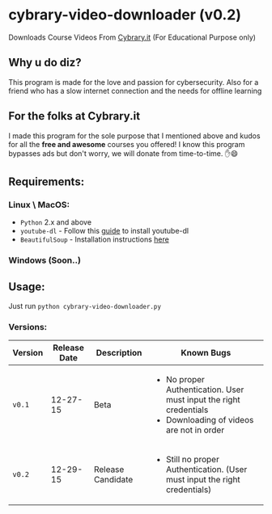 # cybrary-video-downloader (v0.2)
Downloads Course Videos From [Cybrary.it](https://www.cybrary.it/) (For Educational Purpose only)
## Why u do diz?
This program is made for the love and passion for cybersecurity. Also for a friend who has a slow internet connection and the needs for offline learning
## For the folks at Cybrary.it
I made this program for the sole purpose that I mentioned above and kudos for all the **free and awesome** courses you offered! I know this program bypasses ads but don't worry, we will donate from time-to-time.
:hand::smile:
## Requirements:
### Linux \ MacOS:
- `Python` 2.x and above
- `youtube-dl` - Follow this [guide](https://rg3.github.io/youtube-dl/download.html) to install youtube-dl
- `BeautifulSoup` - Installation instructions [here](http://www.crummy.com/software/BeautifulSoup/bs4/doc/#installing-beautiful-soup)

### Windows (Soon..)

## Usage:
Just run `python cybrary-video-downloader.py`


### Versions:
| Version  | Release Date | Description| Known Bugs |
| ------------- | ------------- | ------------- | ------------- |
| `v0.1`  | 12-27-15  | Beta  | <ul><li>No proper Authentication. User must input the right credentials</li><li>Downloading of videos are not in order</li></ul> |
| `v0.2`  | 12-29-15  | Release Candidate  | <ul><li>Still no proper Authentication. (User must input the right credentials)</li></ul> |
